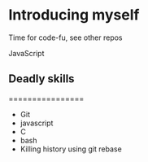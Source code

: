 # Introducing myself

Time for code-fu, see other repos

JavaScript

## Deadly skills
================
* Git
* javascript
* C
* bash
* Killing history using git rebase

